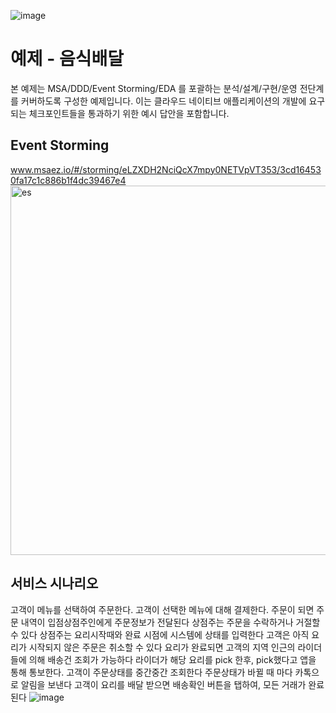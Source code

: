 ![image](https://user-images.githubusercontent.com/487999/79708354-29074a80-82fa-11ea-80df-0db3962fb453.png)

# 예제 - 음식배달

본 예제는 MSA/DDD/Event Storming/EDA 를 포괄하는 분석/설계/구현/운영 전단계를 커버하도록 구성한 예제입니다.
이는 클라우드 네이티브 애플리케이션의 개발에 요구되는 체크포인트들을 통과하기 위한 예시 답안을 포함합니다.

## Event Storming
www.msaez.io/#/storming/eLZXDH2NciQcX7mpy0NETVpVT353/3cd164530fa17c1c886b1f4dc39467e4
<img width="591" alt="es" src="https://user-images.githubusercontent.com/59468442/203247825-57d14d6f-8d91-4529-a051-2bf10981af3e.png">

## 서비스 시나리오
 고객이 메뉴를 선택하여 주문한다.
 고객이 선택한 메뉴에 대해 결제한다.
 주문이 되면 주문 내역이 입점상점주인에게 주문정보가 전달된다
 상점주는 주문을 수락하거나 거절할 수 있다
 상점주는 요리시작때와 완료 시점에 시스템에 상태를 입력한다
 고객은 아직 요리가 시작되지 않은 주문은 취소할 수 있다
 요리가 완료되면 고객의 지역 인근의 라이더들에 의해 배송건 조회가 가능하다
 라이더가 해당 요리를 pick 한후, pick했다고 앱을 통해 통보한다.
 고객이 주문상태를 중간중간 조회한다
 주문상태가 바뀔 때 마다 카톡으로 알림을 보낸다
 고객이 요리를 배달 받으면 배송확인 버튼을 탭하여, 모든 거래가 완료된다
![image](https://user-images.githubusercontent.com/59468442/203250223-4433eaba-2ea8-4801-a45c-a8540b94f92d.png)
